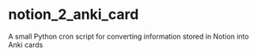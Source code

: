 # notion_2_anki_card

A small Python cron script for converting information stored in Notion into Anki
cards
